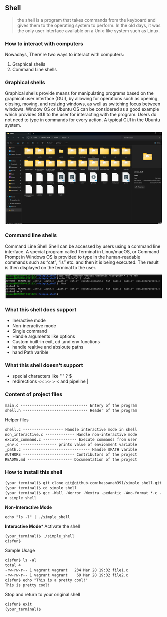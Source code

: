 ## Shell
> the shell is a program that takes commands from the   keyboard and gives them to the operating system to perform.  In the old days, it was the only user interface available on a Unix-like system such as Linux.

### How to interact with computers


Nowadays, There're two ways to interact with computers:

1. Graphical shells
2. Command Line shells

### Graphical shells
Graphical shells provide means for manipulating programs based on the graphical user interface (GUI), by allowing for operations such as opening, closing, moving, and resizing windows, as well as switching focus between windows. Window OS or Ubuntu OS can be considered as a good example which provides GUI to the user for interacting with the program. Users do not need to type in commands for every action. A typical GUI in the Ubuntu system.

<div align="center">
<img src="./assets/GUI.png" alt="Graphical shell" width="500">
</div>

### Command line shells
Command Line Shell
Shell can be accessed by users using a command line interface. A special program called Terminal in Linux/macOS, or Command Prompt in Windows OS is provided to type in the human-readable commands such as “cat”, “ls” etc. and then it is being executed. The result is then displayed on the terminal to the user.

<div align="center">
<img src="./assets/CLI.png" alt="Command line shell" width="500">
</div>

### What this shell does support
* Ineractive mode 
* Non-ineractive mode
* Single command
* Handle arguments like options
* Custom built-in exit, cd ,and env functions
* handle realtive and absloute paths
* hand Path varible

### What this shell doesn't support
* special characters like " ' ? $ 
* redirections << >> > < and pipeline |

### Content of project files

```
main.c ------------------------------ Entery of the program
shell.h ----------------------------- Header of the program
```
Helper files

```
shell.c ------------------ Handle interactive mode in shell
non_interactive.c ------------- Handle non-interactive mode
excute_command.c --------------- Execute commands from user
_env.c ---------------- prints value of envionment variable
_path.c ------------------------------ Handle $PATH varible
AUTHORS ----------------------- Contributors of the project
README.md -------------------- Documentation of the project
``` 
### How to install this shell

```
(your_terminal)$ git clone git@github.com:hassanah391/simple_shell.git
(your_terminal)$ cd simple_shell
(your_terminal)$ gcc -Wall -Werror -Wextra -pedantic -Wno-format *.c -o simple_shell
```
**Non-Interactive Mode**
```
echo "ls -l" | ./simple_shell
```
**Interactive Mode***
Activate the shell
```
(your_terminal)$ ./simple_shell
cisfun$
```
Sample Usage
```
cisfun$ ls -al
total 4
-rw-rw-r-- 1 vagrant vagrant   234 Mar 28 19:32 file1.c
-rw-rw-r-- 1 vagrant vagrant    69 Mar 28 19:32 file2.c
cisfun$ echo "This is a pretty cool!"
This is pretty cool!
```
Stop and return to your original shell
```
cisfun$ exit
(your_terminal)$
```

